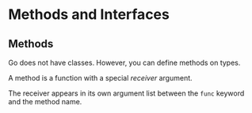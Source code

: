 # Methods and Interfaces

## Methods

Go does not have classes.
However, you can define methods on types.

A method is a function with a special *receiver* argument.

The receiver appears in its own argument list between the `func` keyword and the method name.

